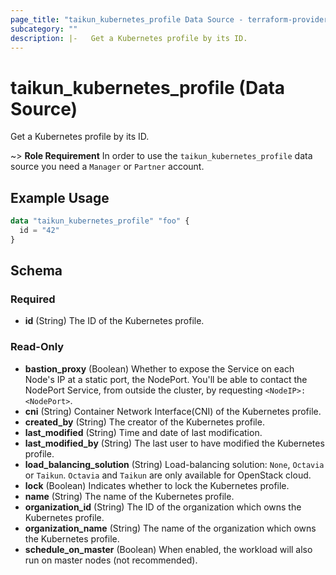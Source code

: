 ```yaml
---
page_title: "taikun_kubernetes_profile Data Source - terraform-provider-taikun"
subcategory: ""
description: |-   Get a Kubernetes profile by its ID.
---
```


# taikun_kubernetes_profile (Data Source)

Get a Kubernetes profile by its ID.

~> **Role Requirement** In order to use the `taikun_kubernetes_profile` data source you need a `Manager` or `Partner` account.

## Example Usage

```terraform
data "taikun_kubernetes_profile" "foo" {
  id = "42"
}
```

<!-- schema generated by tfplugindocs -->
## Schema

### Required

- **id** (String) The ID of the Kubernetes profile.

### Read-Only

- **bastion_proxy** (Boolean) Whether to expose the Service on each Node's IP at a static port, the NodePort. You'll be able to contact the NodePort Service, from outside the cluster, by requesting `<NodeIP>:<NodePort>`.
- **cni** (String) Container Network Interface(CNI) of the Kubernetes profile.
- **created_by** (String) The creator of the Kubernetes profile.
- **last_modified** (String) Time and date of last modification.
- **last_modified_by** (String) The last user to have modified the Kubernetes profile.
- **load_balancing_solution** (String) Load-balancing solution: `None`, `Octavia` or `Taikun`. `Octavia` and `Taikun` are only available for OpenStack cloud.
- **lock** (Boolean) Indicates whether to lock the Kubernetes profile.
- **name** (String) The name of the Kubernetes profile.
- **organization_id** (String) The ID of the organization which owns the Kubernetes profile.
- **organization_name** (String) The name of the organization which owns the Kubernetes profile.
- **schedule_on_master** (Boolean) When enabled, the workload will also run on master nodes (not recommended).


